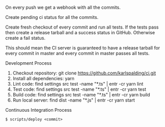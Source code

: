 On every push we get a webhook with all the commits.

Create pending ci status for all the commits.

Create fresh checkout of every commit and run all tests. If
the tests pass then create a release tarball and a success
status in GitHub. Otherwise create a fail status.

This should mean the CI server is guaranteed to have a release
tarball for every commit in master and every commit in master
passes all tests.

Development Process

1. Checkout repository: git clone https://github.com/karlspalding/ci.git
2. Install all dependencies: yarn
3. Lint code: find settings src test -name "\*.ts" | entr -cr yarn lint
4. Test code: find settings src test -name "\*.ts" | entr -cr yarn test
5. Build code: find settings src test -name "\*.ts" | entr -cr yarn build
6. Run local server: find dist -name "\*.js" | entr -cr yarn start

Continuous Integration Process

```
$ scripts/deploy <commit>
```
